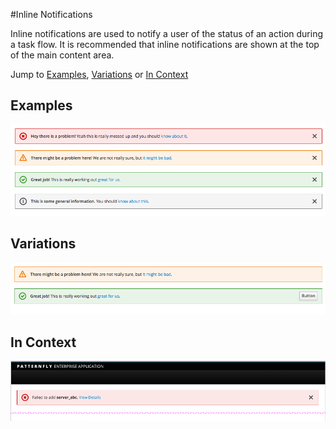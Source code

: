 #Inline Notifications

Inline notifications are used to notify a user of the status of an action during a task flow. It is recommended that inline notifications are shown at the top of the main content area.

Jump to [Examples](https://www.patternfly.org/pattern-library/communication/inline-notifications/#/example-overview-1), [Variations](https://www.patternfly.org/pattern-library/communication/inline-notifications/#/example-overview-2) or [In Context](https://www.patternfly.org/pattern-library/communication/inline-notifications/#/example-overview-3)

## Examples

![Inline Notification examples](img/inline-notifications-html.png)

## Variations

![Inline Notification variation examples](img/inline-notifications-html2.png)

## In Context

![Inline Notification below a primary navigation bar](img/inline-notifications-context.png)
